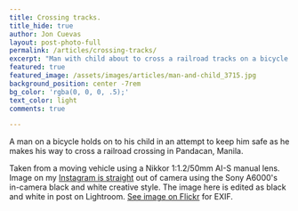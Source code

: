 ```yaml
---
title: Crossing tracks.
title_hide: true
author: Jon Cuevas
layout: post-photo-full
permalink: /articles/crossing-tracks/
excerpt: "Man with child about to cross a railroad tracks on a bicycle."
featured: true
featured_image: /assets/images/articles/man-and-child_3715.jpg
background_position: center -7rem
bg_color: 'rgba(0, 0, 0, .5);'
text_color: light
comments: true

---
```


A man on a bicycle holds on to his child in an attempt to keep him safe as he makes his way to cross a railroad crossing in Pandacan, Manila. 

Taken from a moving vehicle using a Nikkor 1:1.2/50mm AI-S manual lens. Image on my [Instagram is straight][2] out of camera using the Sony A6000's in-camera black and white creative style. The image here is edited as black and white in post on Lightroom. [See image on Flickr][1] for EXIF.


[1]: https://www.flickr.com/photos/archondigital/16333111517/
[2]: http://instagram.com/p/y9jUAFGq9n